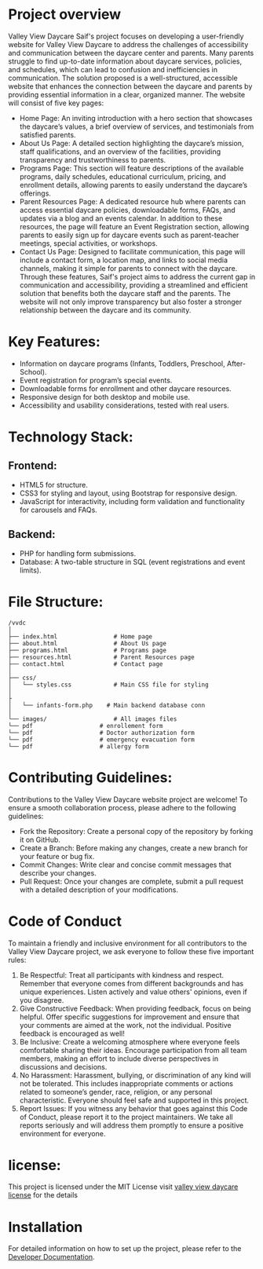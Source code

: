 # Project overview
Valley View Daycare
Saif's project focuses on developing a user-friendly website for Valley View Daycare to address the challenges of accessibility and communication between the daycare center and parents. Many parents struggle to find up-to-date information about daycare services, policies, and schedules, which can lead to confusion and inefficiencies in communication.
The solution proposed is a well-structured, accessible website that enhances the connection between the daycare and parents by providing essential information in a clear, organized manner. The website will consist of five key pages:
 *  Home Page: An inviting introduction with a hero section that showcases the daycare’s values, a brief overview of services, and testimonials from satisfied parents.
* About Us Page: A detailed section highlighting the daycare’s mission, staff qualifications, and an overview of the facilities, providing transparency and trustworthiness to parents.
* 	Programs Page: This section will feature descriptions of the available programs, daily schedules, educational curriculum, pricing, and enrollment details, allowing parents to easily understand the daycare’s offerings.
*	Parent Resources Page: A dedicated resource hub where parents can access essential daycare policies, downloadable forms, FAQs, and updates via a blog and an events calendar. In addition to these resources, the page will feature an Event Registration section, allowing parents to easily sign up for daycare events such as parent-teacher meetings, special activities, or workshops.
*	Contact Us Page: Designed to facilitate communication, this page will include a contact form, a location map, and links to social media channels, making it simple for parents to connect with the daycare.
Through these features, Saif's project aims to address the current gap in communication and accessibility, providing a streamlined and efficient solution that benefits both the daycare staff and the parents. The website will not only improve transparency but also foster a stronger relationship between the daycare and its community.
# Key Features:
*	Information on daycare programs (Infants, Toddlers, Preschool, After-School).
*	Event registration for program’s special events.
*	Downloadable forms for enrollment and other daycare resources.
*	Responsive design for both desktop and mobile use.
*	Accessibility and usability considerations, tested with real users.

  #  Technology Stack:
  ## Frontend:
* HTML5 for structure.
* CSS3 for styling and layout, using Bootstrap for responsive design.
* JavaScript for interactivity, including form validation and functionality for carousels and FAQs.
## Backend:
* PHP for handling form submissions.
* Database: A two-table structure in SQL (event registrations and event limits).
  

# File Structure:

```
/vvdc
│
├── index.html                # Home page
├── about.html                # About Us page
├── programs.html             # Programs page
├── resources.html            # Parent Resources page
├── contact.html              # Contact page
│
├── css/
│   └── styles.css            # Main CSS file for styling
│
├
│   └── infants-form.php    # Main backend database conn
│
└── images/                   # All images files
└── pdf                   # enrollement form
└── pdf                   # Doctor authorization form
└── pdf                   # emergency evacuation form
└── pdf                   # allergy form

```
# Contributing Guidelines:
Contributions to the Valley View Daycare website project are welcome! To ensure a smooth collaboration process, please adhere to the following guidelines:
*	Fork the Repository: Create a personal copy of the repository by forking it on GitHub.
*	Create a Branch: Before making any changes, create a new branch for your feature or bug fix.
*	Commit Changes: Write clear and concise commit messages that describe your changes.
*	Pull Request: Once your changes are complete, submit a pull request with a detailed description of your modifications.

  # Code of Conduct
To maintain a friendly and inclusive environment for all contributors to the Valley View Daycare project, we ask everyone to follow these five important rules:
1.	Be Respectful: Treat all participants with kindness and respect. Remember that everyone comes from different backgrounds and has unique experiences. Listen actively and value others' opinions, even if you disagree.
2.	Give Constructive Feedback: When providing feedback, focus on being helpful. Offer specific suggestions for improvement and ensure that your comments are aimed at the work, not the individual. Positive feedback is encouraged as well!
3.	Be Inclusive: Create a welcoming atmosphere where everyone feels comfortable sharing their ideas. Encourage participation from all team members, making an effort to include diverse perspectives in discussions and decisions.
4.	No Harassment: Harassment, bullying, or discrimination of any kind will not be tolerated. This includes inappropriate comments or actions related to someone’s gender, race, religion, or any personal characteristic. Everyone should feel safe and supported in this project.
5.	Report Issues: If you witness any behavior that goes against this Code of Conduct, please report it to the project maintainers. We take all reports seriously and will address them promptly to ensure a positive environment for everyone.
# license:
This project is licensed under the MIT License visit [valley view daycare license](https://github.com/mrsaif888/vvdc/blob/main/license.txt) for the details
# Installation
For detailed information on how to set up the project, please refer to the [Developer Documentation](https://github.com/mrsaif888/vvdc/blob/main/developer%20documentation.md).



